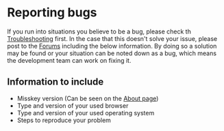 # Reporting bugs
If you run into situations you believe to be a bug, please check th [Troubleshooting](./troubleshooting) first. In the case that this doesn't solve your issue, please post to the [Forums](https://forum.misskey.io/) including the below information. By doing so a solution may be found or your situation can be noted down as a bug, which means the development team can work on fixing it.

## Information to include
- Misskey version (Can be seen on the [About page](/about))
- Type and version of your used browser
- Type and version of your used operating system
- Steps to reproduce your problem
